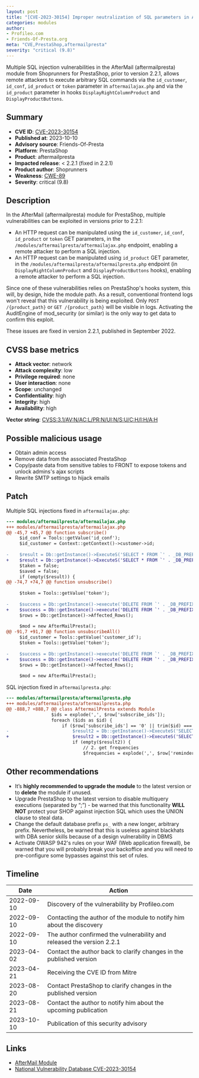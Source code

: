 ```yaml
---
layout: post
title: "[CVE-2023-30154] Improper neutralization of SQL parameters in AfterMail (aftermailpresta) module from Shoprunners for PrestaShop"
categories: modules
author:
- Profileo.com
- Friends-Of-Presta.org
meta: "CVE,PrestaShop,aftermailpresta"
severity: "critical (9.8)"
---
```


Multiple SQL injection vulnerabilities in the AfterMail (aftermailpresta) module from Shoprunners for PrestaShop, prior to version 2.2.1, allows remote attackers to execute arbitrary SQL commands via the `id_customer`, `id_conf`, `id_product` or `token` parameter in `aftermailajax.php` and via the `id_product` parameter in hooks `DisplayRightColumnProduct` and `DisplayProductButtons`.

## Summary

* **CVE ID**: [CVE-2023-30154](https://cve.mitre.org/cgi-bin/cvename.cgi?name=CVE-2023-30154)
* **Published at**: 2023-10-10
* **Advisory source**: Friends-Of-Presta
* **Platform**: PrestaShop
* **Product**: aftermailpresta
* **Impacted release**: < 2.2.1 (fixed in 2.2.1)
* **Product author**: Shoprunners
* **Weakness**: [CWE-89](https://cwe.mitre.org/data/definitions/89.html)
* **Severity**: critical (9.8)

## Description

In the AfterMail (aftermailpresta) module for PrestaShop, multiple vulnerabilities can be exploited in versions prior to 2.2.1:
- An HTTP request can be manipulated using the `id_customer`, `id_conf`, `id_product` or `token` GET parameters, in the `/modules/aftermailpresta/aftermailajax.php` endpoint, enabling a remote attacker to perform a SQL injection.
- An HTTP request can be manipulated using `id_product` GET parameter, in the `/modules/aftermailpresta/aftermailpresta.php` endpoint (in `DisplayRightColumnProduct` and `DisplayProductButtons` hooks), enabling a remote attacker to perform a SQL injection.

Since one of these vulnerabilities relies on PrestaShop's hooks system, this will, by design, hide the module path. As a result, conventional frontend logs won't reveal that this vulnerability is being exploited. Only `POST /{product_path}` or `GET /{product_path}` will be visible in logs. Activating the AuditEngine of mod_security (or similar) is the only way to get data to confirm this exploit.

These issues are fixed in version 2.2.1, published in September 2022.

## CVSS base metrics

* **Attack vector**: network
* **Attack complexity**: low
* **Privilege required**: none
* **User interaction**: none
* **Scope**: unchanged
* **Confidentiality**: high
* **Integrity**: high
* **Availability**: high

**Vector string**: [CVSS:3.1/AV:N/AC:L/PR:N/UI:N/S:U/C:H/I:H/A:H](https://nvd.nist.gov/vuln-metrics/cvss/v3-calculator?vector=AV:N/AC:L/PR:N/UI:N/S:U/C:H/I:H/A:H)

## Possible malicious usage

* Obtain admin access
* Remove data from the associated PrestaShop
* Copy/paste data from sensitive tables to FRONT to expose tokens and unlock admins's ajax scripts
* Rewrite SMTP settings to hijack emails

## Patch 

Multiple SQL injections fixed in `aftermailajax.php`:
```diff
--- modules/aftermailpresta/aftermailajax.php
+++ modules/aftermailpresta/aftermailajax.php
@@ -45,7 +45,7 @@ function subscribe()
     $id_conf = Tools::getValue('id_conf');
     $id_customer = Context::getContext()->customer->id;
     
-    $result = Db::getInstance()->ExecuteS('SELECT * FROM `' . _DB_PREFIX_ . 'aftermail_queue` ' . 'WHERE id_product = ' . $id_product . ' AND id_customer = ' . $id_customer);
+    $result = Db::getInstance()->ExecuteS('SELECT * FROM `' . _DB_PREFIX_ . 'aftermail_queue` ' . 'WHERE id_product = ' . (int)$id_product . ' AND id_customer = ' . (int)$id_customer);
     $taken = false;
     $saved = false;
     if (empty($result)) {
@@ -74,7 +74,7 @@ function unsubscribe()
     
     $token = Tools::getValue('token');
     
-    $success = Db::getInstance()->execute('DELETE FROM `' . _DB_PREFIX_ . 'aftermail_queue` WHERE id_product = ' . $id_product . ' AND id_customer = ' . $id_customer . ' AND id_aftermail_conf = ' . $id_conf . ' AND unsubscribe = "' . $token . '"');
+    $success = Db::getInstance()->execute('DELETE FROM `' . _DB_PREFIX_ . 'aftermail_queue` WHERE id_product = ' . (int)$id_product . ' AND id_customer = ' . (int)$id_customer . ' AND id_aftermail_conf = ' . (int)$id_conf . ' AND unsubscribe = "' . pSQL($token) . '"');
     $rows = Db::getInstance()->Affected_Rows();
     
     $mod = new AfterMailPresta();
@@ -91,7 +91,7 @@ function unsubscribeAll()
     $id_customer = Tools::getValue('customer_id');
     $token = Tools::getValue('token');
     
-    $success = Db::getInstance()->execute('DELETE FROM `' . _DB_PREFIX_ . 'aftermail_queue` WHERE id_customer = ' . $id_customer . ' AND unsubscribe_all = "' . $token . '"');
+    $success = Db::getInstance()->execute('DELETE FROM `' . _DB_PREFIX_ . 'aftermail_queue` WHERE id_customer = ' . (int)$id_customer . ' AND unsubscribe_all = "' . pSQL($token) . '"');
     $rows = Db::getInstance()->Affected_Rows();
     
     $mod = new AfterMailPresta();

```

SQL injection fixed in `aftermailpresta.php`:
```diff
--- modules/aftermailpresta/aftermailpresta.php
+++ modules/aftermailpresta/aftermailpresta.php
@@ -888,7 +888,7 @@ class AftermailPresta extends Module
                 $ids = explode(',', $row['subscribe_ids']);
                 foreach ($ids as $id) {
                     if ($row['subscribe_ids'] == '0' || trim($id) === Tools::getValue("id_product")) {
-                        $result2 = Db::getInstance()->ExecuteS('SELECT * FROM `' . _DB_PREFIX_ . 'aftermail_queue` ' . 'WHERE id_product = ' . Tools::getValue("id_product") . ' AND id_customer = ' . $this->context->customer->id);
+                        $result2 = Db::getInstance()->ExecuteS('SELECT * FROM `' . _DB_PREFIX_ . 'aftermail_queue` ' . 'WHERE id_product = ' . (int)Tools::getValue("id_product") . ' AND id_customer = ' . $this->context->customer->id);
                         if (empty($result2)) {
                             // 2. get frequencies
                             $frequencies = explode(',', $row['reminder_frequency']);
```

## Other recommendations

* It’s **highly recommended to upgrade the module** to the latest version or to **delete** the module if unused.
* Upgrade PrestaShop to the latest version to disable multiquery executions (separated by “;”) - be warned that this functionality **WILL NOT** protect your SHOP against injection SQL which uses the UNION clause to steal data.
* Change the default database prefix `ps_` with a new longer, arbitrary prefix. Nevertheless, be warned that this is useless against blackhats with DBA senior skills because of a design vulnerability in DBMS
* Activate OWASP 942's rules on your WAF (Web application firewall), be warned that you will probably break your backoffice and you will need to pre-configure some bypasses against this set of rules.

## Timeline

| Date | Action |
| -- | -- |
| 2022-09-10 | Discovery of the vulnerability by Profileo.com |
| 2022-09-10 | Contacting the author of the module to notify him about the discovery |
| 2022-09-10 | The author confirmed the vulnerability and released the version 2.2.1 |
| 2023-04-02 | Contact the author back to clarify changes in the published version |
| 2023-04-21 | Receiving the CVE ID from Mitre |
| 2023-08-20 | Contact PrestaShop to clarify changes in the published version |
| 2023-08-21 | Contact the author to notify him about the upcoming publication |
| 2023-10-10 | Publication of this security advisory |

## Links

* [AfterMail Module](https://addons.prestashop.com/en/emails-notifications/8299-aftermail.html#specifications)
* [National Vulnerability Database CVE-2023-30154](https://nvd.nist.gov/vuln/detail/CVE-2023-30154)
